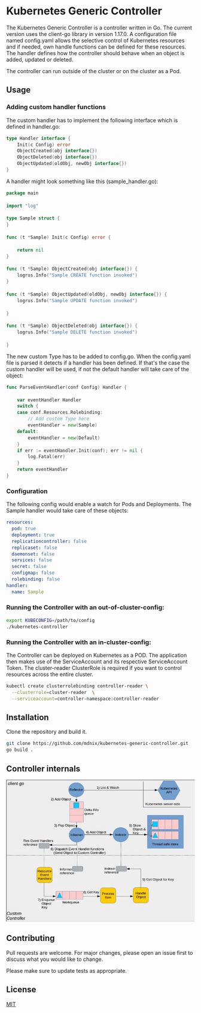 # Kubernetes Generic Controller

The Kubernetes Generic Controller is a controller written in Go. The current version uses the client-go library in version 1.17.0.
A configuration file named config.yaml allows the selective control of Kubernetes resources and if needed, own handle functions can be defined for these resources. The handler defines how the controller should behave when an object is added, updated or deleted.

The controller can run outside of the cluster or on the cluster as a Pod.



## Usage

### Adding custom handler functions

The custom handler has to implement the following interface which is defined in handler.go:

```go
type Handler interface {
	Init(c Config) error
	ObjectCreated(obj interface{})
	ObjectDeleted(obj interface{})
	ObjectUpdated(oldObj, newObj interface{})
}
```

A handler might look something like this (sample_handler.go):
```go
package main

import "log"

type Sample struct {
}

func (t *Sample) Init(c Config) error {

	return nil
}

func (t *Sample) ObjectCreated(obj interface{}) {
	logrus.Info("Sample CREATE function invoked")
}

func (t *Sample) ObjectUpdated(oldObj, newObj interface{}) {
	logrus.Info("Sample UPDATE function invoked")

}

func (t *Sample) ObjectDeleted(obj interface{}) {
	logrus.Info("Sample DELETE function invoked")

}
```

The new custom Type has to be added to config.go. When the config.yaml file is parsed it detects if a handler has been defined. If that's the case the custom handler will be used, if not the default handler will take care of the object:
```go
func ParseEventHandler(conf Config) Handler {

	var eventHandler Handler
	switch {
	case conf.Resources.Rolebinding:
		// Add custom Type here
		eventHandler = new(Sample)
	default:
		eventHandler = new(Default)
	}
	if err := eventHandler.Init(conf); err != nil {
		log.Fatal(err)
	}
	return eventHandler
}
```
### Configuration

The following config would enable a watch for Pods and Deployments. The Sample handler would take care of these objects:
```yaml
resources:
  pod: true
  deployment: true
  replicationcontroller: false
  replicaset: false
  daemonset: false
  services: false
  secret: false
  configmap: false
  rolebinding: false
handler:
  name: Sample
```

### Running the Controller with an out-of-cluster-config:
```bash
export KUBECONFIG=/path/to/config
./kubernetes-controller
```

### Running the Controller with an in-cluster-config:
The Controller can be deployed on Kubernetes as a POD. The application then makes use of the ServiceAccount and its respective ServiceAccount Token.
The cluster-reader ClusterRole is required if you want to control resources across the entire cluster.
```bash
kubectl create clusterrolebinding controller-reader \
  --clusterrole=cluster-reader  \
  --serviceaccount=controller-namespace:controller-reader
```

## Installation

Clone the repository and build it.

```bash
git clone https://github.com/mdnix/kubernetes-generic-controller.git
go build .
```

## Controller internals
![alt text](https://raw.githubusercontent.com/mdnix/kubernetes-generic-controller/master/drawing/architecture.jpeg)

## Contributing
Pull requests are welcome. For major changes, please open an issue first to discuss what you would like to change.

Please make sure to update tests as appropriate.

## License
[MIT](https://choosealicense.com/licenses/mit/)
